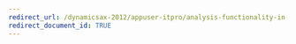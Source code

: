 ```yaml
---
redirect_url: /dynamicsax-2012/appuser-itpro/analysis-functionality-in-the-microsoft-dynamics-ax-intelligent-data-management-framework-workspace-idmf
redirect_document_id: TRUE 
--- 
```

